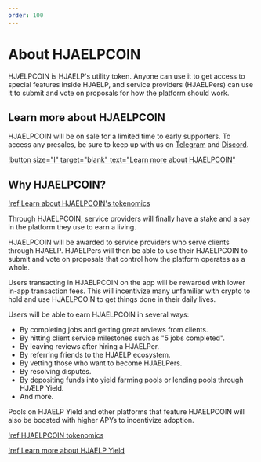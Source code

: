 ```yaml
---
order: 100
---
```


# About HJAELPCOIN

HJÆLPCOIN is HJAELP's utility token. Anyone can use it to get access to special features inside HJAELP, and service providers (HJAELPers) can use it to submit and vote on proposals for how the platform should work. 

## Learn more about HJAELPCOIN

HJAELPCOIN will be on sale for a limited time to early supporters. To access any presales, be sure to keep up with us on [Telegram](https://t.me/hjaelpcoin) and [Discord](https://discord.gg/z75zHQssFH).

[!button size="l" target="blank" text="Learn more about HJAELPCOIN"](https://hjaelp.xyz/)

<!--[!ref Need help joining the HJAELPCOIN Presale?](./hjaelpcoin-presale.md)-->

<!--### Why participate in a presale?

It's a great way to show your support of the whole HJAELP ecosystem. If you believe that wealth should be shared more equitably across the economy, you should support HJAELP. 

If you believe that the upside of a platform's success should be shared more equally by all its stakeholders, you should support HJAELP.

Plus if you buy your HJAELPCOIN in this presale, you'll gain access to exclusive discounts on services in the HJAELP app. -->

## Why HJAELPCOIN?

[!ref Learn about HJAELPCOIN's tokenomics](./tokenomics.md)

Through HJAELPCOIN, service providers will finally have a stake and a say in the platform they use to earn a living.

HJAELPCOIN will be awarded to service providers who serve clients through HJAELP. HJAELPers will then be able to use their HJAELPCOIN to submit and vote on proposals that control how the platform operates as a whole.

Users transacting in HJAELPCOIN on the app will be rewarded with lower in-app transaction fees. This will incentivize many unfamiliar with crypto to hold and use HJAELPCOIN to get things done in their daily lives.

Users will be able to earn HJAELPCOIN in several ways:
- By completing jobs and getting great reviews from clients.
- By hitting client service milestones such as "5 jobs completed".
- By leaving reviews after hiring a HJAELPer. 
- By referring friends to the HJAELP ecosystem.
- By vetting those who want to become HJAELPers.
- By resolving disputes.
- By depositing funds into yield farming pools or lending pools through HJÆLP Yield.
- And more.

Pools on HJAELP Yield and other platforms that feature HJAELPCOIN will also be boosted with higher APYs to incentivize adoption.

[!ref HJAELPCOIN tokenomics](./tokenomics.md)

[!ref Learn more about HJAELP Yield](./hjaelp-yield.md)
